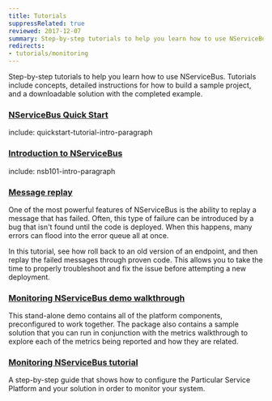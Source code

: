 ```yaml
---
title: Tutorials
suppressRelated: true
reviewed: 2017-12-07
summary: Step-by-step tutorials to help you learn how to use NServiceBus, with detailed instructions and downloadable solutions with the completed examples.
redirects:
- tutorials/monitoring
---
```


Step-by-step tutorials to help you learn how to use NServiceBus. Tutorials include concepts, detailed instructions for how to build a sample project, and a downloadable solution with the completed example.


### [NServiceBus Quick Start](quickstart/)

include: quickstart-tutorial-intro-paragraph

### [Introduction to NServiceBus](intro-to-nservicebus/)

include: nsb101-intro-paragraph

### [Message replay](message-replay/)

One of the most powerful features of NServiceBus is the ability to replay a message that has failed. Often, this type of failure can be introduced by a bug that isn't found until the code is deployed. When this happens, many errors can flood into the error queue all at once.

In this tutorial, see how roll back to an old version of an endpoint, and then replay the failed messages through proven code. This allows you to take the time to properly troubleshoot and fix the issue before attempting a new deployment.

### [Monitoring NServiceBus demo walkthrough](monitoring-demo/)

This stand-alone demo contains all of the platform components, preconfigured to work together. The package also contains a sample solution that you can run in conjunction with the metrics walkthrough to explore each of the metrics being reported and how they are related.

### [Monitoring NServiceBus tutorial](monitoring-setup/)

A step-by-step guide that shows how to configure the Particular Service Platform and your solution in order to monitor your system.
